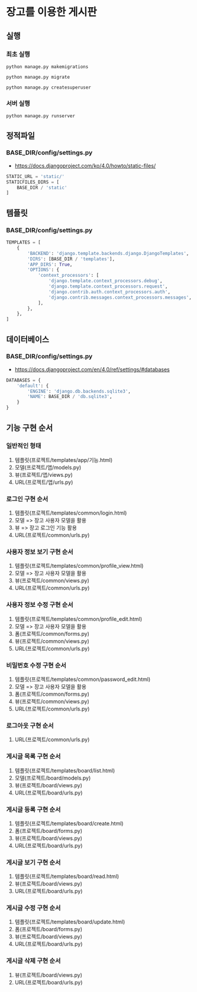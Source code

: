 # 장고를 이용한 게시판

## 실행

### 최초 실행

```shell
python manage.py makemigrations

python manage.py migrate

python manage.py createsuperuser
```

### 서버 실행

```shell
python manage.py runserver
```

## 정적파일

### BASE_DIR/config/settings.py

- https://docs.djangoproject.com/ko/4.0/howto/static-files/

```python
STATIC_URL = 'static/'
STATICFILES_DIRS = [
    BASE_DIR / 'static'
]
```

## 템플릿

### BASE_DIR/config/settings.py

```python
TEMPLATES = [
    {
        'BACKEND': 'django.template.backends.django.DjangoTemplates',
        'DIRS': [BASE_DIR / 'templates'],
        'APP_DIRS': True,
        'OPTIONS': {
            'context_processors': [
                'django.template.context_processors.debug',
                'django.template.context_processors.request',
                'django.contrib.auth.context_processors.auth',
                'django.contrib.messages.context_processors.messages',
            ],
        },
    },
]
```

## 데이터베이스

### BASE_DIR/config/settings.py

- https://docs.djangoproject.com/en/4.0/ref/settings/#databases

```python
DATABASES = {
    'default': {
        'ENGINE': 'django.db.backends.sqlite3',
        'NAME': BASE_DIR / 'db.sqlite3',
    }
}
```

## 기능 구현 순서

### 일반적인 형태

1. 템플릿(프로젝트/templates/app/기능.html)
2. 모델(프로젝트/앱/models.py)
3. 뷰(프로젝트/앱/views.py)
4. URL(프로젝트/앱/urls.py)

### 로그인 구현 순서

1. 템플릿(프로젝트/templates/common/login.html)
2. 모델 => 장고 사용자 모델을 활용
3. 뷰 => 장고 로그인 기능 활용
4. URL(프로젝트/common/urls.py)

### 사용자 정보 보기 구현 순서

1. 템플릿(프로젝트/templates/common/profile_view.html)
2. 모델 => 장고 사용자 모델을 활용
3. 뷰(프로젝트/common/views.py)
4. URL(프로젝트/common/urls.py)

### 사용자 정보 수정 구현 순서

1. 템플릿(프로젝트/templates/common/profile_edit.html)
2. 모델 => 장고 사용자 모델을 활용
3. 폼(프로젝트/common/forms.py)
4. 뷰(프로젝트/common/views.py)
5. URL(프로젝트/common/urls.py)

### 비밀번호 수정 구현 순서

1. 템플릿(프로젝트/templates/common/password_edit.html)
2. 모델 => 장고 사용자 모델을 활용
3. 폼(프로젝트/common/forms.py)
4. 뷰(프로젝트/common/views.py)
5. URL(프로젝트/common/urls.py)

### 로그아웃 구현 순서

1. URL(프로젝트/common/urls.py)

### 게시글 목록 구현 순서

1. 템플릿(프로젝트/templates/board/list.html)
2. 모델(프로젝트/board/models.py)
3. 뷰(프로젝트/board/views.py)
4. URL(프로젝트/board/urls.py)

### 게시글 등록 구현 순서

1. 템플릿(프로젝트/templates/board/create.html)
2. 폼(프로젝트/board/forms.py)
3. 뷰(프로젝트/board/views.py)
4. URL(프로젝트/board/urls.py)

### 게시글 보기 구현 순서

1. 템플릿(프로젝트/templates/board/read.html)
2. 뷰(프로젝트/board/views.py)
3. URL(프로젝트/board/urls.py)

### 게시글 수정 구현 순서

1. 템플릿(프로젝트/templates/board/update.html)
2. 폼(프로젝트/board/forms.py)
3. 뷰(프로젝트/board/views.py)
4. URL(프로젝트/board/urls.py)

### 게시글 삭제 구현 순서

1. 뷰(프로젝트/board/views.py)
2. URL(프로젝트/board/urls.py)